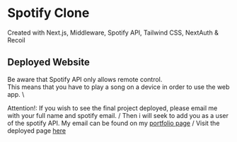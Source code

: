 # Spotify Clone
Created with Next.js, Middleware, Spotify API, Tailwind CSS, NextAuth & Recoil

## Deployed Website
Be aware that Spotify API only allows remote control. \
This means that you have to play a song on a device in order to use the web app. \

Attention!: If you wish to see the final project deployed, please email me with your full name and spotify email. /
Then i will seek to add you as a user of the spotify API. My email can be found on my [portfolio page](https://jonasegehrke.github.io/react-portfolio/) /
Visit the deployed page [here](https://spotify-clone-gamma-navy.vercel.app/)